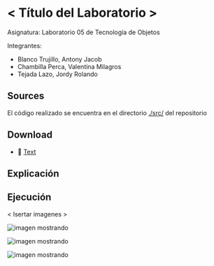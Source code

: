 # < Título del Laboratorio >

Asignatura: Laboratorio 05 de Tecnología de Objetos

Integrantes:
 - Blanco Trujillo, Antony Jacob
 - Chambilla Perca, Valentina Milagros
 - Tejada Lazo, Jordy Rolando

## Sources
El código realizado se encuentra en el directorio [./src/](./src) del repositorio

## Download
 - :file_folder: [Text](url)

## Explicación

## Ejecución

< Isertar imagenes >

![imagen mostrando  ](./img/img_01.png)

![imagen mostrando  ](./img/img_02.png)

![imagen mostrando  ](./img/img_03.png)